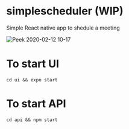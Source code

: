 # simplescheduler (WIP)
Simple React native app to shedule a meeting

![Peek 2020-02-12 10-17](https://user-images.githubusercontent.com/9585305/74706334-a18b5580-523c-11ea-8923-bed79a30500e.gif)


# To start UI
```shell
cd ui && expo start
```

# To start API
```shell
cd api && npm start
```
